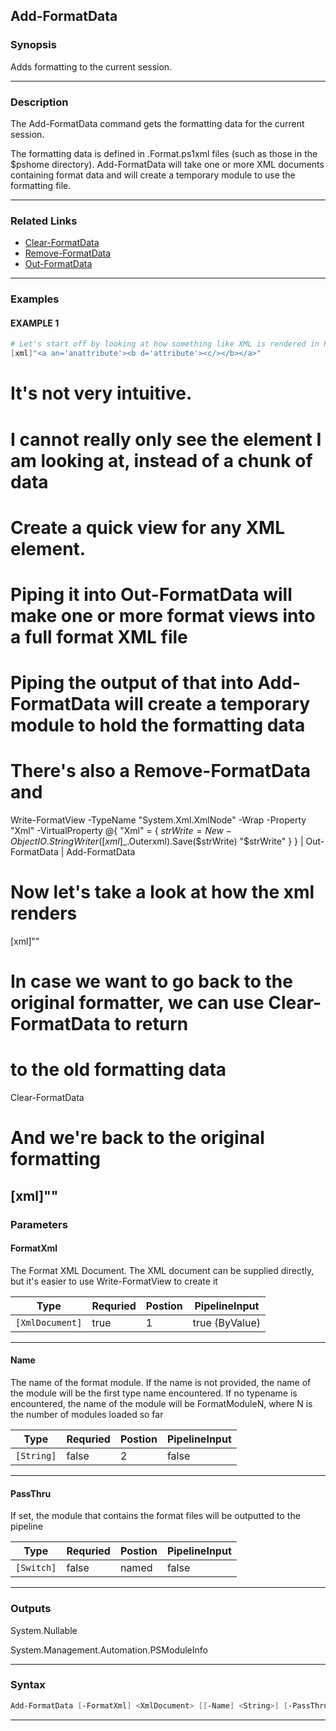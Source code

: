 
Add-FormatData
--------------
### Synopsis
Adds formatting to the current session.

---
### Description

The Add-FormatData command gets the formatting data for the current session.

The formatting data is defined in .Format.ps1xml files (such as those in the $pshome directory).
Add-FormatData will take one or more XML documents containing format data and will create a
temporary module to use the formatting file.

---
### Related Links
* [Clear-FormatData](Clear-FormatData.md)
* [Remove-FormatData](Remove-FormatData.md)
* [Out-FormatData](Out-FormatData.md)
---
### Examples
#### EXAMPLE 1
```PowerShell
# Let's start off by looking at how something like XML is rendered in PowerShell
[xml]"<a an='anattribute'><b d='attribute'><c/></b></a>"
```
# It's not very intuitive.
# I cannot really only see the element I am looking at, instead of a chunk of data

# Create a quick view for any XML element.
# Piping it into Out-FormatData will make one or more format views into a full format XML file
# Piping the output of that into Add-FormatData will create a temporary module to hold the formatting data
# There's also a Remove-FormatData and
Write-FormatView -TypeName "System.Xml.XmlNode" -Wrap -Property "Xml" -VirtualProperty @{
    "Xml" = {
        $strWrite = New-Object IO.StringWriter
        ([xml]$_.Outerxml).Save($strWrite)
        "$strWrite"
    }
} |
    Out-FormatData |
    Add-FormatData

# Now let's take a look at how the xml renders
[xml]"<a an='anattribute'><b d='attribute'><c /></b></a>"

# In case we want to go back to the original formatter, we can use Clear-FormatData to return
# to the old formatting data
Clear-FormatData

# And we're back to the original formatting
[xml]"<a an='anattribute'><b d='attribute'><c/></b></a>"
---
### Parameters
#### **FormatXml**

The Format XML Document.  The XML document can be supplied directly,
but it's easier to use Write-FormatView to create it



|Type               |Requried|Postion|PipelineInput |
|-------------------|--------|-------|--------------|
|```[XmlDocument]```|true    |1      |true (ByValue)|
---
#### **Name**

The name of the format module.  If the name is not provided, the name of the module will be the first
type name encountered.  If no typename is encountered, the name of the module will be FormatModuleN, where
N is the number of modules loaded so far



|Type          |Requried|Postion|PipelineInput|
|--------------|--------|-------|-------------|
|```[String]```|false   |2      |false        |
---
#### **PassThru**

If set, the module that contains the format files will be outputted to the pipeline



|Type          |Requried|Postion|PipelineInput|
|--------------|--------|-------|-------------|
|```[Switch]```|false   |named  |false        |
---
### Outputs
System.Nullable


System.Management.Automation.PSModuleInfo


---
### Syntax
```PowerShell
Add-FormatData [-FormatXml] <XmlDocument> [[-Name] <String>] [-PassThru] [<CommonParameters>]
```
---


